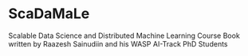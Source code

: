 # ScaDaMaLe
Scalable Data Science and Distributed Machine Learning Course Book written by Raazesh Sainudiin and his WASP AI-Track PhD Students
